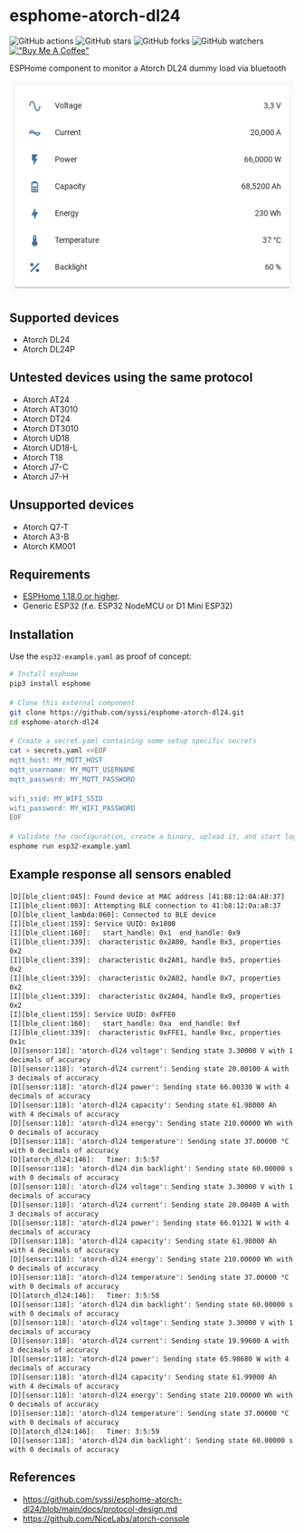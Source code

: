 # esphome-atorch-dl24

![GitHub actions](https://github.com/syssi/esphome-atorch-dl24/actions/workflows/ci.yaml/badge.svg)
![GitHub stars](https://img.shields.io/github/stars/syssi/esphome-atorch-dl24)
![GitHub forks](https://img.shields.io/github/forks/syssi/esphome-atorch-dl24)
![GitHub watchers](https://img.shields.io/github/watchers/syssi/esphome-atorch-dl24)
[!["Buy Me A Coffee"](https://img.shields.io/badge/buy%20me%20a%20coffee-donate-yellow.svg)](https://www.buymeacoffee.com/syssi)

ESPHome component to monitor a Atorch DL24 dummy load via bluetooth

![Lovelace entities card](lovelace-entities-card.png "Lovelace entities card")


## Supported devices

* Atorch DL24
* Atorch DL24P

## Untested devices using the same protocol

* Atorch AT24
* Atorch AT3010
* Atorch DT24
* Atorch DT3010
* Atorch UD18
* Atorch UD18-L
* Atorch T18
* Atorch J7-C
* Atorch J7-H

## Unsupported devices

* Atorch Q7-T
* Atorch A3-B
* Atorch KM001

## Requirements

* [ESPHome 1.18.0 or higher](https://github.com/esphome/esphome/releases).
* Generic ESP32 (f.e. ESP32 NodeMCU or D1 Mini ESP32)

## Installation

Use the `esp32-example.yaml` as proof of concept:

```bash
# Install esphome
pip3 install esphome

# Clone this external component
git clone https://github.com/syssi/esphome-atorch-dl24.git
cd esphome-atorch-dl24

# Create a secret.yaml containing some setup specific secrets
cat > secrets.yaml <<EOF
mqtt_host: MY_MQTT_HOST
mqtt_username: MY_MQTT_USERNAME
mqtt_password: MY_MQTT_PASSWORD

wifi_ssid: MY_WIFI_SSID
wifi_password: MY_WIFI_PASSWORD
EOF

# Validate the configuration, create a binary, upload it, and start logs
esphome run esp32-example.yaml

```

## Example response all sensors enabled

```
[D][ble_client:045]: Found device at MAC address [41:B8:12:0A:A8:37]
[I][ble_client:083]: Attempting BLE connection to 41:b8:12:0a:a8:37
[D][ble_client_lambda:060]: Connected to BLE device
[I][ble_client:159]: Service UUID: 0x1800
[I][ble_client:160]:   start_handle: 0x1  end_handle: 0x9
[I][ble_client:339]:  characteristic 0x2A00, handle 0x3, properties 0x2
[I][ble_client:339]:  characteristic 0x2A01, handle 0x5, properties 0x2
[I][ble_client:339]:  characteristic 0x2A02, handle 0x7, properties 0x2
[I][ble_client:339]:  characteristic 0x2A04, handle 0x9, properties 0x2
[I][ble_client:159]: Service UUID: 0xFFE0
[I][ble_client:160]:   start_handle: 0xa  end_handle: 0xf
[I][ble_client:339]:  characteristic 0xFFE1, handle 0xc, properties 0x1c
[D][sensor:118]: 'atorch-dl24 voltage': Sending state 3.30000 V with 1 decimals of accuracy
[D][sensor:118]: 'atorch-dl24 current': Sending state 20.00100 A with 3 decimals of accuracy
[D][sensor:118]: 'atorch-dl24 power': Sending state 66.00330 W with 4 decimals of accuracy
[D][sensor:118]: 'atorch-dl24 capacity': Sending state 61.98000 Ah with 4 decimals of accuracy
[D][sensor:118]: 'atorch-dl24 energy': Sending state 210.00000 Wh with 0 decimals of accuracy
[D][sensor:118]: 'atorch-dl24 temperature': Sending state 37.00000 °C with 0 decimals of accuracy
[D][atorch_dl24:146]:   Timer: 3:5:57
[D][sensor:118]: 'atorch-dl24 dim backlight': Sending state 60.00000 s with 0 decimals of accuracy
[D][sensor:118]: 'atorch-dl24 voltage': Sending state 3.30000 V with 1 decimals of accuracy
[D][sensor:118]: 'atorch-dl24 current': Sending state 20.00400 A with 3 decimals of accuracy
[D][sensor:118]: 'atorch-dl24 power': Sending state 66.01321 W with 4 decimals of accuracy
[D][sensor:118]: 'atorch-dl24 capacity': Sending state 61.98000 Ah with 4 decimals of accuracy
[D][sensor:118]: 'atorch-dl24 energy': Sending state 210.00000 Wh with 0 decimals of accuracy
[D][sensor:118]: 'atorch-dl24 temperature': Sending state 37.00000 °C with 0 decimals of accuracy
[D][atorch_dl24:146]:   Timer: 3:5:58
[D][sensor:118]: 'atorch-dl24 dim backlight': Sending state 60.00000 s with 0 decimals of accuracy
[D][sensor:118]: 'atorch-dl24 voltage': Sending state 3.30000 V with 1 decimals of accuracy
[D][sensor:118]: 'atorch-dl24 current': Sending state 19.99600 A with 3 decimals of accuracy
[D][sensor:118]: 'atorch-dl24 power': Sending state 65.98680 W with 4 decimals of accuracy
[D][sensor:118]: 'atorch-dl24 capacity': Sending state 61.99000 Ah with 4 decimals of accuracy
[D][sensor:118]: 'atorch-dl24 energy': Sending state 210.00000 Wh with 0 decimals of accuracy
[D][sensor:118]: 'atorch-dl24 temperature': Sending state 37.00000 °C with 0 decimals of accuracy
[D][atorch_dl24:146]:   Timer: 3:5:59
[D][sensor:118]: 'atorch-dl24 dim backlight': Sending state 60.00000 s with 0 decimals of accuracy
```

## References

* https://github.com/syssi/esphome-atorch-dl24/blob/main/docs/protocol-design.md
* https://github.com/NiceLabs/atorch-console
